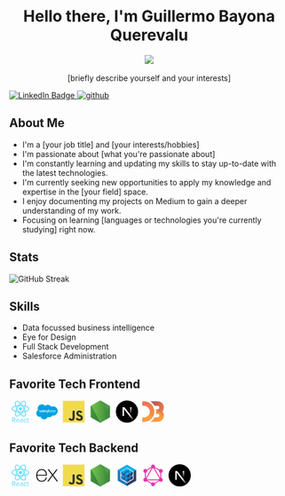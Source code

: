 <div id="header" align="center">
  <h1>Hello there, I'm Guillermo Bayona Querevalu</h1>
  <img src="[insert an image of yourself or something you like]" width="200" />
  <p>[briefly describe yourself and your interests]</p>
</div>

<div id="badges">
  <a href="[[(https://www.linkedin.com/in/guillermo-bayona-querevalu-5b94b966/)]]">
    <img src="https://img.shields.io/badge/LinkedIn-blue?style=for-the-badge&logo=linkedin&logoColor=white" alt="LinkedIn Badge"/>
  </a>
  <a href="[(https://github.com/https://github.com/gbayonaq)]">
   <img src='https://cdn.jsdelivr.net/npm/simple-icons@3.0.1/icons/github.svg' alt='github' height='40'>
  </a>
</div>

<div id="bio">
  <h2>About Me</h2>
  <ul>
    <li>I'm a [your job title] and [your interests/hobbies]</li>
    <li>I'm passionate about [what you're passionate about]</li>
    <li>I'm constantly learning and updating my skills to stay up-to-date with the latest technologies.</li>    <li>I'm currently seeking new opportunities to apply my knowledge and expertise in the [your field] space.</li>
    <li>I enjoy documenting my projects on Medium to gain a deeper understanding of my work.</li>
    <li>Focusing on learning [languages or technologies you're currently studying] right now.</li>
  </ul>
</div>

<div id="stats">
  <h2>Stats</h2>
  <img src="https://streak-stats.demolab.com?user=[gbayonaq]&theme=transparent&fire=EB5454" alt="GitHub Streak"/>
</div>

<div id="skills">
  <h2>Skills</h2>
  <ul>
    <li>Data focussed business intelligence</li>
    <li>Eye for Design</li>
    <li>Full Stack Development</li>
    <li>Salesforce Administration</li>
  </ul>
</div>

## Favorite Tech Frontend
<div>
  <img src="https://github.com/devicons/devicon/blob/master/icons/react/react-original-wordmark.svg" title="React" alt="React" width="40" height="40"/>&nbsp;
  <img src="https://github.com/devicons/devicon/blob/master/icons/salesforce/salesforce-original.svg" title="SF" alt="sf" width="40" height="40"/>&nbsp;
  <img src="https://github.com/devicons/devicon/blob/master/icons/javascript/javascript-original.svg" title="Javascript" alt="Py" width="40" height="40"/>&nbsp;
   <img src="https://github.com/devicons/devicon/blob/master/icons/nodejs/nodejs-original.svg" title="NodeJs" alt="NodeJs" width="40" height="40"/>&nbsp;
  <img src="https://github.com/devicons/devicon/blob/master/icons/nextjs/nextjs-original.svg" title="NextJs" alt="NextJs" width="40" height="40"/>&nbsp;
  <img src="https://github.com/devicons/devicon/blob/master/icons/d3js/d3js-original.svg"  title="D3" alt="D3" width="40" height="40"/>&nbsp;
  <div>         

## Favorite Tech Backend
<div>
  <img src="https://github.com/devicons/devicon/blob/master/icons/react/react-original-wordmark.svg" title="React" alt="React" width="40" height="40"/>&nbsp;
  <img src="https://github.com/devicons/devicon/blob/master/icons/express/express-original.svg" title="Express JS" alt="Express Js" width="40" height="40"/>&nbsp;
  <img src="https://github.com/devicons/devicon/blob/master/icons/javascript/javascript-original.svg" title="Javascript" alt="Py" width="40" height="40"/>&nbsp;
   <img src="https://github.com/devicons/devicon/blob/master/icons/nodejs/nodejs-original.svg" title="NodeJs" alt="NodeJs" width="40" height="40"/>&nbsp;
  <img src="https://github.com/devicons/devicon/blob/master/icons/sequelize/sequelize-original.svg" title="Sequelize" alt="Sequelize" width="40" height="40"/>&nbsp;
  <img src="https://github.com/devicons/devicon/blob/master/icons/graphql/graphql-plain.svg"  title="GraphQL" alt="GraphQL" width="40" height="40"/>&nbsp;
  <img src="https://github.com/devicons/devicon/blob/master/icons/nextjs/nextjs-original.svg"  title="NextJs" alt="NextJs" width="40" height="40"/>&nbsp;  
  <div>         


